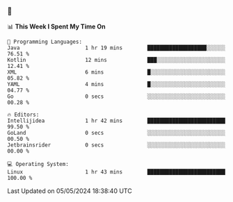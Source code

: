 ### 👋

<!--START_SECTION:waka-->
📊 **This Week I Spent My Time On** 

```text
💬 Programming Languages: 
Java                     1 hr 19 mins        ███████████████████░░░░░░   76.51 % 
Kotlin                   12 mins             ███░░░░░░░░░░░░░░░░░░░░░░   12.41 % 
XML                      6 mins              █░░░░░░░░░░░░░░░░░░░░░░░░   05.82 % 
YAML                     4 mins              █░░░░░░░░░░░░░░░░░░░░░░░░   04.77 % 
Go                       0 secs              ░░░░░░░░░░░░░░░░░░░░░░░░░   00.28 % 

🔥 Editors: 
Intellijidea             1 hr 42 mins        █████████████████████████   99.50 % 
GoLand                   0 secs              ░░░░░░░░░░░░░░░░░░░░░░░░░   00.50 % 
Jetbrainsrider           0 secs              ░░░░░░░░░░░░░░░░░░░░░░░░░   00.00 % 

💻 Operating System: 
Linux                    1 hr 43 mins        █████████████████████████   100.00 % 
```


 Last Updated on 05/05/2024 18:38:40 UTC
<!--END_SECTION:waka-->
